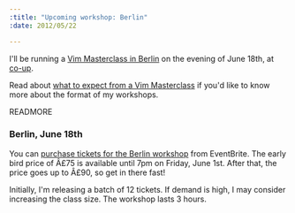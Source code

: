 ```yaml
--- 
:title: "Upcoming workshop: Berlin"
:date: 2012/05/22

---
```


I'll be running a [Vim Masterclass in Berlin][workshops] on the evening of June 18th, at [co-up][].

Read about [what to expect from a Vim Masterclass][expect] if you'd like to know more about the format of my workshops.

[workshops]: http://vimcasts.eventbrite.com
[expect]: http://vimcasts.org/blog/2012/02/what-to-expect-from-a-vimcasts-workshop/
[co-up]: http://co-up.de/


READMORE

### Berlin, June 18th

You can [purchase tickets for the Berlin workshop][eve] from EventBrite. The early bird price of Â£75 is available until 7pm on Friday, June 1st. After that, the price goes up to Â£90, so get in there fast!

Initially, I'm releasing a batch of 12 tickets. If demand is high, I may consider increasing the class size. The workshop lasts 3 hours.

[eve]: http://krakow-vimcasts-eve-1.eventbrite.com/?discount=earlybird
